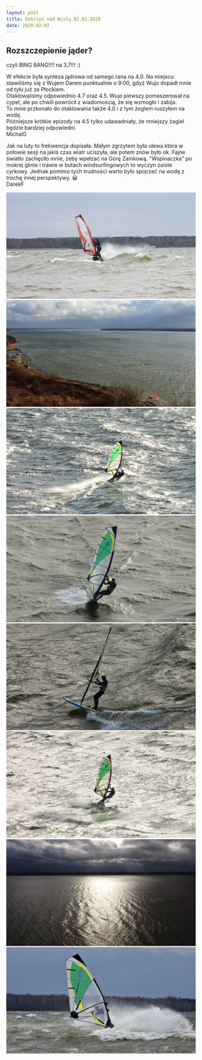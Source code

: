 ```yaml
---
layout: post
title: Dobrzyń nad Wisłą 02.02.2020
date: 2020-02-02
---
```


## Rozszczepienie jąder?  

czyli BING BANG!!!! na 3,7!!! :)  

W efekcie była synteza jądrowa od samego rana na 4.0. Na miejscu stawiliśmy się z Wujem Darem punktualnie o 9:00, 
gdyż Wujo dopadł mnie od tyłu już za Płockiem.  
Otaklowaliśmy odpowiednio 4.7 oraz 4.5. Wujo piewszy pomaszerował na cypel, ale po chwili powrócił z wiadomością, że się wzmogło i zabija.  
To mnie przkonało do otaklowania także 4.0 i z tym żeglem ruszyłem na wodę.  
Późniejsze krótkie epizody na 4.5 tylko udawadniały, że mniejszy żagiel będzie bardziej odpowiedni.  
MichalG  

Jak na luty to frekwencja dopisała. Małym zgrzytem była ulewa która w połowie sesji na jakiś czas wiatr uciszyła, ale 
potem znów było ok. Fajne światło zachęciło mnie, żeby wpełzać na Górę Zamkową. 
"Wspinaczka" po mokrej glinie i trawie w butach windsurfingowych to wyczyn zaiste cyrkowy. 
Jednak pomimo tych trudności warto było spojrzeć na wodę z trochę innej perspektywy. 😀  
DarekF  

![W urodziny Majki](https://raw.githubusercontent.com/naspocie/blog/master/images/2020-02-02-Dobrzyn/DSCN9156.jpg "W urodziny Majki")
![W urodziny Majki](https://raw.githubusercontent.com/naspocie/blog/master/images/2020-02-02-Dobrzyn/DSCN9265.jpg "W urodziny Majki")
![W urodziny Majki](https://raw.githubusercontent.com/naspocie/blog/master/images/2020-02-02-Dobrzyn/DSCN9306.jpg "W urodziny Majki")
![W urodziny Majki](https://raw.githubusercontent.com/naspocie/blog/master/images/2020-02-02-Dobrzyn/DSCN9350.jpg "W urodziny Majki")
![W urodziny Majki](https://raw.githubusercontent.com/naspocie/blog/master/images/2020-02-02-Dobrzyn/DSCN9434.jpg "W urodziny Majki")
![W urodziny Majki](https://raw.githubusercontent.com/naspocie/blog/master/images/2020-02-02-Dobrzyn/DSCN9457.jpg "W urodziny Majki")
![W urodziny Majki](https://raw.githubusercontent.com/naspocie/blog/master/images/2020-02-02-Dobrzyn/DSCN9468.jpg "W urodziny Majki")
![W urodziny Majki](https://raw.githubusercontent.com/naspocie/blog/master/images/2020-02-02-Dobrzyn/DSCN9522.jpg "W urodziny Majki")
